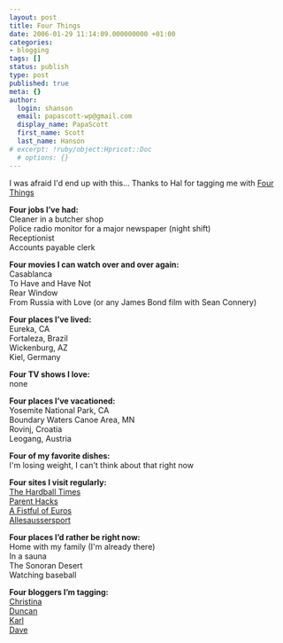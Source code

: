 ```yaml
---
layout: post
title: Four Things
date: 2006-01-29 11:14:09.000000000 +01:00
categories:
- blogging
tags: []
status: publish
type: post
published: true
meta: {}
author:
  login: shanson
  email: papascott-wp@gmail.com
  display_name: PapaScott
  first_name: Scott
  last_name: Hanson
# excerpt: !ruby/object:Hpricot::Doc
  # options: {}
---
```

<p>I was afraid I'd end up with this... Thanks to Hal for tagging me with <a href="http://halrager.org/WordPress/?p=1834" title="blivet 2.0 &raquo; Four Things">Four Things</a></p>
<p><strong>Four jobs I&rsquo;ve had:</strong><br />
Cleaner in a butcher shop<br />
Police radio monitor for a major newspaper (night shift)<br />
Receptionist<br />
Accounts payable clerk</p>
<p><strong>Four movies I can watch over and over again:</strong><br />
Casablanca<br />
To Have and Have Not<br />
Rear Window<br />
From Russia with Love (or any James Bond film with Sean Connery)</p>
<p><strong>Four places I&rsquo;ve lived:</strong><br />
Eureka, CA<br />
Fortaleza, Brazil<br />
Wickenburg, AZ<br />
Kiel, Germany</p>
<p><strong>Four TV shows I love:</strong><br />
none</p>
<p><strong>Four places I&rsquo;ve vacationed:</strong><br />
Yosemite National Park, CA<br />
Boundary Waters Canoe Area, MN<br />
Rovinj, Croatia<br />
Leogang, Austria</p>
<p><strong>Four of my favorite dishes:</strong><br />
I'm losing weight, I can't think about that right now</p>
<p><strong>Four sites I visit regularly:</strong><br />
<a href="http://www.hardballtimes.com/">The Hardball Times</a><br />
<a href="http://www.parenthacks.com/">Parent Hacks</a><br />
<a href="http://fistfulofeuros.net/">A Fistful of Euros</a><br />
<a href="http://www.allesaussersport.de/">Allesaussersport</a></p>
<p><strong>Four places I&rsquo;d rather be right now:</strong><br />
Home with my family (I'm already there)<br />
In a sauna<br />
The Sonoran Desert<br />
Watching baseball</p>
<p><strong>Four bloggers I&rsquo;m tagging:</strong><br />
<a href="http://justcallmemausi.blogspot.com/">Christina</a><br />
<a href="http://expat-odyssey.blogspot.com/">Duncan</a><br />
<a href="http://chicagokarl.de/">Karl</a><br />
<a href="http://www.oeskovic.com/">Dave</a></p>
